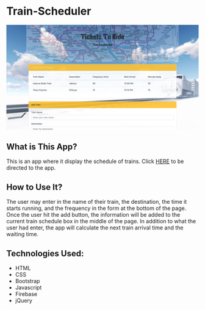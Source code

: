 # Train-Scheduler
![alt text](assets/image/example.png "example picture")

## What is This App?
This is an app where it display the schedule of trains. Click [HERE](https://yusungsamuel.github.io/Train-Scheduler/) to be directed to the app.

## How to Use It?
The user may enter in the name of their train, the destination, the time it starts running, and the frequency in the form at the bottom of the page. Once the user hit the add button, the information will be added to the current train schedule box in the middle of the page. In addition to what the user had enter, the app will calculate the next train arrival time and the waiting time.

## Technologies Used:
+ HTML
+ CSS
+ Bootstrap
+ Javascript
+ Firebase
+ jQuery

